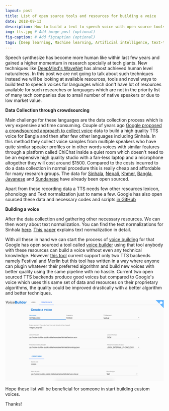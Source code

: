 ```yaml
---
layout: post
title: List of open source tools and resources for building a voice
date: 2018-09-13
description: How to build a text to speech voice with open source tools and data. # Add post description (optional)
img: tts.jpg # Add image post (optional)
fig-caption: # Add figcaption (optional)
tags: [Deep learning, Machine learning, Artificial intelligence, text-to-speech]
---
```

Speech synthesize has become more human like within last few years and gained a higher momentum in research specially at tech giants. New techniques like [DeepMind's WaveNet](https://deepmind.com/blog/wavenet-generative-model-raw-audio/) has almost achieved human level naturalness. In this post we are not going to talk about such techniques instead we will be looking at available resources, tools and novel ways to build text to speech voices for languages which don't have lot of resources available for such researches or languages which are not in the priority list of many tech companies due to small number of native speakers or due to low market value.

**Data Collection through crowdsourcing**

Main challenge for these languages are the data collection process which is very expensive and time consuming. Couple of years ago [Google proposed a crowdsourced approach to collect voice](https://ai.google/research/pubs/pub45300) data to build a high quality TTS voice for Bangla and then after few other languages including Sinhala. In this method they collect voice samples from multiple speakers who have quite similar speaker profiles or in other words voices with similar features through a platform called ChiChat inside a quiet room which doesn't need to be an expensive high quality studio with a fan-less laptop and a microphone altogether they will cost around $1500. Compared to the costs incurred to do a data collection in normal procedure this is really cheap and affordable for many research groups. The data for [Sinhala](http://openslr.org/30/), [Nepali](http://openslr.org/43/), [Khmer](http://openslr.org/42/), [Bangla](http://openslr.org/37/), [Javanese](http://openslr.org/41/) and [Sundanese](http://openslr.org/44/) have already been open sourced.

Apart from these recording data a TTS needs few other resources lexicon, phonology and Text normalization just to name a few. Google has also open sourced these data and necessary codes and scripts [in GitHub](https://github.com/googlei18n/language-resources)

**Building a voice**

After the data collection and gathering other necessary resources. We can then worry about text normalization. You can find the text normalizations for Sinhala [here](https://github.com/googlei18n/language-resources/tree/master/si/textnorm). [This paper](https://ai.google/research/pubs/pub47344) explains text normalization in detail.

With all these in hand we can start the process of [voice building](https://ai.google/research/pubs/pub47347) for that Google has open sourced a tool called [voice builder](https://opensource.google.com/projects/voice-builder) using that tool anybody with these resources can build a voice without even any technical knowledge. However [this tool](https://ai.google/research/pubs/pub46977) current support only two TTS backends namely Festival and Merlin but this tool has written in a way where anyone can plugin whatever their preferred algorithm and build new voices with better quality using the same pipeline with no hassle. Current two open sourced TTS backends produce good voices but compared to Google's voice which uses this same set of data and resources on their proprietary algorithms, the quality could be improved drastically with a better algorithm and better techniques.


![voice builder](../assets/img/voice_builder.png)


Hope these list will be beneficial for someone in start building custom voices.

Thanks!